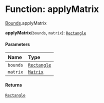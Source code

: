 # Function: applyMatrix

[Bounds](/auto-docs/free-layout-editor/modules/Bounds.md).applyMatrix

**applyMatrix**(`bounds`, `matrix`): [`Rectangle`](/auto-docs/free-layout-editor/classes/Rectangle-1.md)

#### Parameters

| Name | Type |
| :------ | :------ |
| `bounds` | [`Rectangle`](/auto-docs/free-layout-editor/classes/Rectangle-1.md) |
| `matrix` | [`Matrix`](/auto-docs/free-layout-editor/classes/Matrix.md) |

#### Returns

[`Rectangle`](/auto-docs/free-layout-editor/classes/Rectangle-1.md)
